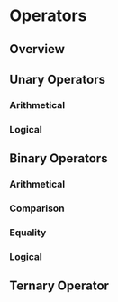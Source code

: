 # Operators

## Overview

## Unary Operators

### Arithmetical

### Logical



## Binary Operators

### Arithmetical

### Comparison

### Equality

### Logical



## Ternary Operator
